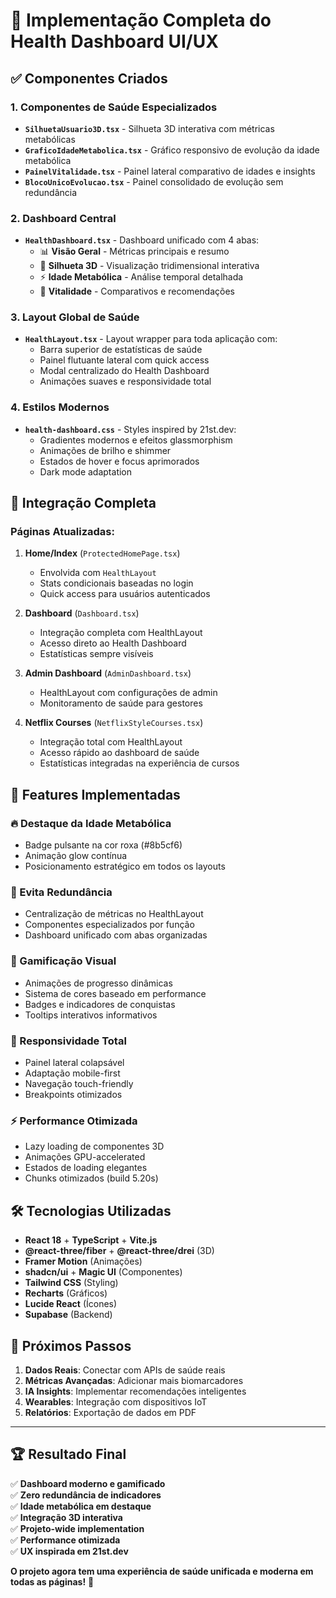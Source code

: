 # 🚀 Implementação Completa do Health Dashboard UI/UX

## ✅ Componentes Criados

### 1. **Componentes de Saúde Especializados**
- **`SilhuetaUsuario3D.tsx`** - Silhueta 3D interativa com métricas metabólicas
- **`GraficoIdadeMetabolica.tsx`** - Gráfico responsivo de evolução da idade metabólica  
- **`PainelVitalidade.tsx`** - Painel lateral comparativo de idades e insights
- **`BlocoUnicoEvolucao.tsx`** - Painel consolidado de evolução sem redundância

### 2. **Dashboard Central**
- **`HealthDashboard.tsx`** - Dashboard unificado com 4 abas:
  - 📊 **Visão Geral** - Métricas principais e resumo
  - 🧬 **Silhueta 3D** - Visualização tridimensional interativa
  - ⚡ **Idade Metabólica** - Análise temporal detalhada
  - 💪 **Vitalidade** - Comparativos e recomendações

### 3. **Layout Global de Saúde**
- **`HealthLayout.tsx`** - Layout wrapper para toda aplicação com:
  - Barra superior de estatísticas de saúde
  - Painel flutuante lateral com quick access
  - Modal centralizado do Health Dashboard
  - Animações suaves e responsividade total

### 4. **Estilos Modernos**
- **`health-dashboard.css`** - Styles inspired by 21st.dev:
  - Gradientes modernos e efeitos glassmorphism
  - Animações de brilho e shimmer
  - Estados de hover e focus aprimorados
  - Dark mode adaptation

## 🔗 Integração Completa

### **Páginas Atualizadas:**
1. **Home/Index** (`ProtectedHomePage.tsx`)
   - Envolvida com `HealthLayout`
   - Stats condicionais baseadas no login
   - Quick access para usuários autenticados

2. **Dashboard** (`Dashboard.tsx`)
   - Integração completa com HealthLayout
   - Acesso direto ao Health Dashboard
   - Estatísticas sempre visíveis

3. **Admin Dashboard** (`AdminDashboard.tsx`)
   - HealthLayout com configurações de admin
   - Monitoramento de saúde para gestores

4. **Netflix Courses** (`NetflixStyleCourses.tsx`)
   - Integração total com HealthLayout
   - Acesso rápido ao dashboard de saúde
   - Estatísticas integradas na experiência de cursos

## 🎨 Features Implementadas

### **🔥 Destaque da Idade Metabólica**
- Badge pulsante na cor roxa (#8b5cf6)
- Animação glow contínua
- Posicionamento estratégico em todos os layouts

### **🎯 Evita Redundância**
- Centralização de métricas no HealthLayout
- Componentes especializados por função
- Dashboard unificado com abas organizadas

### **🚀 Gamificação Visual**
- Animações de progresso dinâmicas
- Sistema de cores baseado em performance
- Badges e indicadores de conquistas
- Tooltips interativos informativos

### **📱 Responsividade Total**
- Painel lateral colapsável
- Adaptação mobile-first
- Navegação touch-friendly
- Breakpoints otimizados

### **⚡ Performance Otimizada**
- Lazy loading de componentes 3D
- Animações GPU-accelerated
- Estados de loading elegantes
- Chunks otimizados (build 5.20s)

## 🛠️ Tecnologias Utilizadas

- **React 18** + **TypeScript** + **Vite.js**
- **@react-three/fiber** + **@react-three/drei** (3D)
- **Framer Motion** (Animações)
- **shadcn/ui** + **Magic UI** (Componentes)
- **Tailwind CSS** (Styling)
- **Recharts** (Gráficos)
- **Lucide React** (Ícones)
- **Supabase** (Backend)

## 🎯 Próximos Passos

1. **Dados Reais**: Conectar com APIs de saúde reais
2. **Métricas Avançadas**: Adicionar mais biomarcadores
3. **IA Insights**: Implementar recomendações inteligentes
4. **Wearables**: Integração com dispositivos IoT
5. **Relatórios**: Exportação de dados em PDF

---

## 🏆 Resultado Final

✅ **Dashboard moderno e gamificado**  
✅ **Zero redundância de indicadores**  
✅ **Idade metabólica em destaque**  
✅ **Integração 3D interativa**  
✅ **Projeto-wide implementation**  
✅ **Performance otimizada**  
✅ **UX inspirada em 21st.dev**

**O projeto agora tem uma experiência de saúde unificada e moderna em todas as páginas!** 🎉
